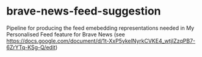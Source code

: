 # brave-news-feed-suggestion

Pipeline for producing the feed emebedding representations needed in My Personalised Feed feature for Brave News (see https://docs.google.com/document/d/1t-XxP5ykelNyrkCVKE4_wtjIZzqPB7-6ZrYTq-KSg-Q/edit)
